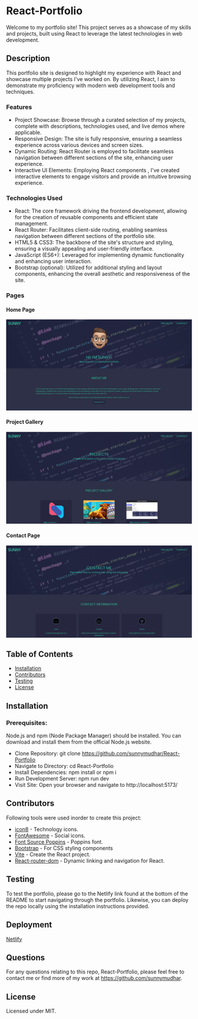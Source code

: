 # React-Portfolio
Welcome to my portfolio site! This project serves as a showcase of my skills and projects, built using React to leverage the latest technologies in web development.

  ## Description
  This portfolio site is designed to highlight my experience with React and showcase multiple projects I've worked on. By utilizing React, I aim to demonstrate my proficiency with modern web development tools and techniques.

  ### Features
  * Project Showcase: Browse through a curated selection of my projects, complete with descriptions, technologies used, and live demos where applicable.
  * Responsive Design: The site is fully responsive, ensuring a seamless experience across various devices and screen sizes.
  * Dynamic Routing: React Router is employed to facilitate seamless navigation between different sections of the site, enhancing user experience.
  * Interactive UI Elements: Employing React components , I've created interactive elements to engage visitors and provide an intuitive browsing experience.
  
  ### Technologies Used
  * React: The core framework driving the frontend development, allowing for the creation of reusable components and efficient state management.
  * React Router: Facilitates client-side routing, enabling seamless navigation between different sections of the portfolio site.
  * HTML5 & CSS3: The backbone of the site's structure and styling, ensuring a visually appealing and user-friendly interface.
  * JavaScript (ES6+): Leveraged for implementing dynamic functionality and enhancing user interaction.
  * Bootstrap (optional): Utilized for additional styling and layout components, enhancing the overall aesthetic and responsiveness of the site.

  ### Pages

  #### Home Page

<p align="center">
<img src="/src/assets/readme/homepage.png" alt="Home Page" />
</p>

  #### Project Gallery

<p align="center">
<img src="/src/assets/readme/projectgallery.png" alt="Project Gallery" />
</p>

 #### Contact Page

<p align="center">
<img src="/src/assets/readme/contactpage.png" alt="Contact Page" />
</p>

  ## Table of Contents
  * [Installation](#Installation)
  * [Contributors](#Contributors)
  * [Testing](#Test)
  * [License](#lLicense)
  
  ## Installation

  ### Prerequisites:
  Node.js and npm (Node Package Manager) should be installed. You can download and install them from the official Node.js website.

  * Clone Repository: git clone https://github.com/sunnymudhar/React-Portfolio
  * Navigate to Directory: cd React-Portfolio
  * Install Dependencies: npm install or npm i
  * Run Development Server: npm run dev
  * Visit Site: Open your browser and navigate to http://localhost:5173/

  ## Contributors
  Following tools were used inorder to create this project: 

  * [icon8](https://www.npmjs.com/package/@fontsource/poppins) - Technology icons.
  * [FontAwesome](https://fontawesome.com/) - Social icons.
  * [Font Source Poppins](https://www.npmjs.com/package/@fontsource/poppins) - Poppins font.
  * [Bootstrap](https://getbootstrap.com/docs/5.0/getting-started/introduction/) - For CSS styling components
  * [Vite](https://vitejs.dev/) - Create the React project.
  * [React-router-dom](https://reactrouter.com/en/main) - Dynamic linking and navigation for React.

  ## Testing
  To test the portfolio, please go to the Netlify link found at the bottom of the README to start navigating through the portfolio. Likewise, you can deploy the repo locally using the installation instructions provided.

  ## Deployment
  [Netlify](https://sm-reactportfolio.netlify.app/)

  ## Questions
  For any questions relating to this repo, React-Portfolio, please feel free to contact me or find more of my work at https://github.com/sunnymudhar.

  ## License
  Licensed under MIT.
